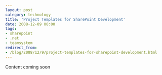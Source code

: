 ```yaml
---
layout: post
category: technology
title: 'Project Templates for SharePoint Development'
date: 2008-12-09 00:00
tags:
- sharepoint
- .net
- teamsystem
redirect_from:
- /blog/2008/12/9/project-templates-for-sharepoint-development.html
---
```

Content coming soon
